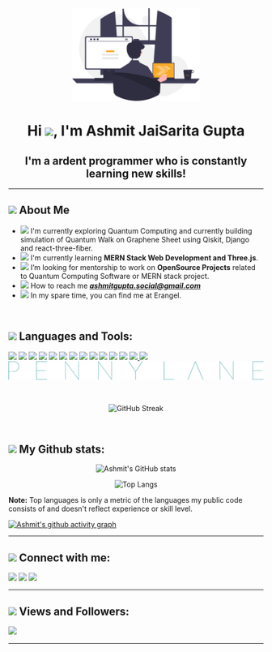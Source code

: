 <p align="center">
    <img src="./assets/coding.svg" alt="Ashmit JaiSarita Gupta" width="50%">
</p>

<div align="center">
<h1> Hi <img src="https://raw.githubusercontent.com/MartinHeinz/MartinHeinz/master/wave.gif" width = "40">, I'm Ashmit JaiSarita Gupta 
<h2>I'm a ardent programmer who is constantly learning new skills!</h2>
</div>
<hr>

## <img src="https://img.icons8.com/ultraviolet/40/000000/winner.png" width="25"/> **About Me**
- <img src="https://img.icons8.com/external-vitaliy-gorbachev-blue-vitaly-gorbachev/60/000000/external-telescope-back-to-school-vitaliy-gorbachev-blue-vitaly-gorbachev.png" width="15"/> I'm currently exploring Quantum Computing and currently building simulation of Quantum Walk on Graphene Sheet using Qiskit, Django and react-three-fiber.
- <img src="https://img.icons8.com/external-vitaliy-gorbachev-blue-vitaly-gorbachev/60/000000/external-plant-gardening-vitaliy-gorbachev-blue-vitaly-gorbachev.png" width="15"/> I'm currently learning **MERN Stack Web Development and Three.js**.
- <img src="https://img.icons8.com/external-vitaliy-gorbachev-blue-vitaly-gorbachev/60/000000/external-handshake-support-vitaliy-gorbachev-blue-vitaly-gorbachev.png" width="15"/> I’m looking for mentorship to work on **OpenSource Projects** related to Quantum Computing Software or MERN stack project.
- <img src="https://img.icons8.com/external-vitaliy-gorbachev-blue-vitaly-gorbachev/60/000000/external-mail-mail-vitaliy-gorbachev-blue-vitaly-gorbachev-9.png" width="15"/> How to reach me ***ashmitgupta.social@gmail.com***
- <img src="https://img.icons8.com/external-sketchy-juicy-fish/60/000000/external-cool-emoji-sketchy-sketchy-juicy-fish.png" width="15"/> In my spare time, you can find me at Erangel.

<br>

## <img src="https://img.icons8.com/external-icongeek26-outline-colour-icongeek26/64/000000/external-rocket-transportation-icongeek26-outline-colour-icongeek26.png" width="25"/> **Languages and Tools:**
<p align="left">
<a href="https://www.java.com/en/"><img src="https://img.icons8.com/nolan/64/java-coffee-cup-logo.png"/></a>
<a href="https://www.python.org/"><img src="https://img.icons8.com/nolan/64/python.png"/></a>
<a href="https://www.cprogramming.com/"><img src="https://img.icons8.com/nolan/64/c.png"/></a>
<a href="https://www.cprogramming.com/"><img src="https://img.icons8.com/nolan/64/c-plus-plus.png"/></a>
<a href="https://code.visualstudio.com/"><img src="https://img.icons8.com/nolan/64/visual-studio.png"/></a>
<a href="https://www.sublimetext.com/"><img src="https://img.icons8.com/nolan/64/sublime-text-new-logo.png"/></a>
<a href="https://git-scm.com/"><img src="https://img.icons8.com/nolan/64/git.png"/></a> 
<a href="https://github.com/"><img src="https://img.icons8.com/nolan/64/github.png"/></a> 
<a href="https://developer.mozilla.org/en-US/docs/Web/HTML"><img src="https://img.icons8.com/color/48/000000/html-5--v1.png" width="64px"/></a>
<a href="https://developer.mozilla.org/en-US/docs/Web/CSS"><img src="https://img.icons8.com/color/48/000000/css3.png" width="64px"/></a>
<a href="https://developer.mozilla.org/en-US/docs/Web/JavaScript"><img src="https://img.icons8.com/color/48/000000/javascript--v1.png" width="64px"/></a>
<a href="https://nodejs.org/en/"><img src="https://img.icons8.com/color/48/000000/nodejs.png"/></a>
<a href="https://alan.app/" target="_blank"> <img src="https://alan.app/brand_assets/icon/grayscale/alan-logo-icon-grayscale.png" width="64px"/> </a>
<a href="https://qiskit.org/"><img src="https://qiskit.org/images/qiskit-logo.png" width="54px"/></a>
<!-- <a href="https://www.xanadu.ai/"><img src="./assets/xanadu-icon.png"></a> -->
<a href="https://pennylane.ai/"><img src="./assets/pennylane_thin.png"></a>
</p>

<br>

<!-- Source: (https://github.com/DenverCoder1/github-readme-streak-stats) -->
<p align="center">
<img src="https://github-readme-streak-stats.herokuapp.com/?user=devilkiller-ag&theme=react" alt="GitHub Streak">
</p>
<br>

## <img src="https://img.icons8.com/external-xnimrodx-lineal-gradient-xnimrodx/50/000000/external-stats-social-media-xnimrodx-lineal-gradient-xnimrodx.png" width="25"/> **My Github stats:**

<!-- Source: (https://github.com/anuraghazra/github-readme-stats) -->
<p align="center">
<img src="https://github-readme-stats.vercel.app/api?username=devilkiller-ag&count_private=true&show_icons=true&theme=github_dark" alt="Ashmit's GitHub stats">
</p>

<!-- Source: (https://github.com/anuraghazra/github-readme-stats) -->

<p align="center">
<img src="https://github-readme-stats.vercel.app/api/top-langs/?username=devilkiller-ag&langs_count=8)" alt="Top Langs">
</p>

<b>Note:</b> Top languages is only a metric of the languages my public code consists of and doesn't reflect experience or skill level.

[![Ashmit's github activity graph](https://activity-graph.herokuapp.com/graph?username=devilkiller-ag&bg_color=AECCF2&color=262626&line=404040&point=65768C&area=true)](https://github.com/ashutosh00710/github-readme-activity-graph)

<hr>

## <img src="https://img.icons8.com/nolan/64/share-2.png" width="25"/> **Connect with me:**
<p align="left">
<a href="https://www.linkedin.com/in/jaisarita/"><img src="https://img.icons8.com/nolan/64/linkedin.png"/></a>
<a href="https://www.instagram.com/_.jaisarita._/"><img src="https://img.icons8.com/nolan/64/instagram-new.png"/></a>
<a href="https://www.facebook.com/Ashmit.JaiSarita.Gupta.pvt">
<img src="https://img.icons8.com/nolan/64/facebook.png"/></a>
</p>

<hr>

## <img src="https://img.icons8.com/nolan/64/visible.png" width="25"/> **Views and Followers:**
![](https://komarev.com/ghpvc/?username=devilkiller-ag&color=blueviolet)

<hr>

